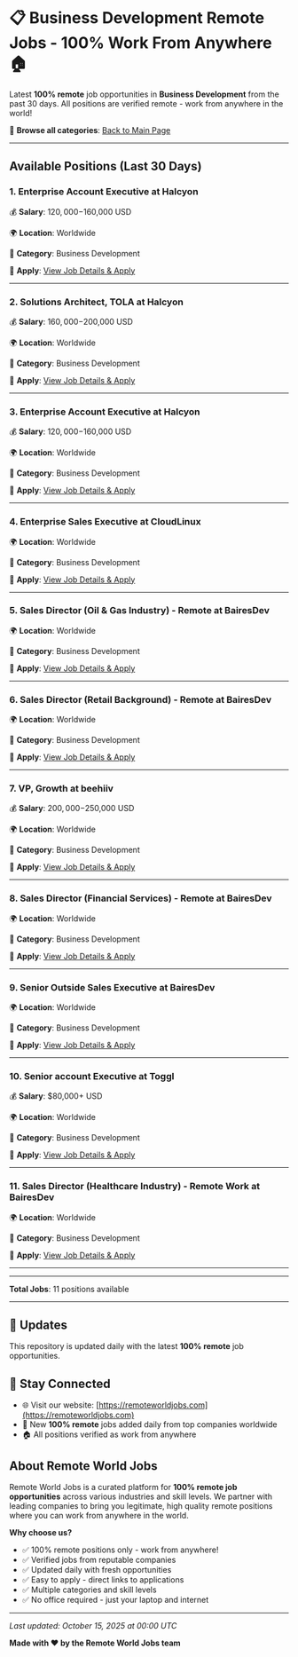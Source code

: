 # 📋 Business Development Remote Jobs - 100% Work From Anywhere 🏠

Latest **100% remote** job opportunities in **Business Development** from the past 30 days. All positions are verified remote - work from anywhere in the world!

🔗 **Browse all categories**: [Back to Main Page](README.md)

---

## Available Positions (Last 30 Days)

### 1. Enterprise Account Executive at Halcyon

💰 **Salary**: $120,000-$160,000 USD

🌍 **Location**: Worldwide

📍 **Category**: Business Development

🔗 **Apply**: [View Job Details & Apply](https://remoteworldjobs.com/enterprise-account-executive-remote-halcyon)

---

### 2. Solutions Architect, TOLA at Halcyon

💰 **Salary**: $160,000-$200,000 USD

🌍 **Location**: Worldwide

📍 **Category**: Business Development

🔗 **Apply**: [View Job Details & Apply](https://remoteworldjobs.com/solutions-architect-tola-halcyon)

---

### 3. Enterprise Account Executive at Halcyon

💰 **Salary**: $120,000-$160,000 USD

🌍 **Location**: Worldwide

📍 **Category**: Business Development

🔗 **Apply**: [View Job Details & Apply](https://remoteworldjobs.com/enterprise-account-executive-halcyon)

---

### 4. Enterprise Sales Executive at CloudLinux

🌍 **Location**: Worldwide

📍 **Category**: Business Development

🔗 **Apply**: [View Job Details & Apply](https://remoteworldjobs.com/enterprise-sales-executive-cloudlinux)

---

### 5. Sales Director (Oil & Gas Industry) - Remote at BairesDev

🌍 **Location**: Worldwide

📍 **Category**: Business Development

🔗 **Apply**: [View Job Details & Apply](https://remoteworldjobs.com/sales-director-full-time-bairesdev)

---

### 6. Sales Director (Retail Background) - Remote at BairesDev

🌍 **Location**: Worldwide

📍 **Category**: Business Development

🔗 **Apply**: [View Job Details & Apply](https://remoteworldjobs.com/sales-director-remote-bairesdev)

---

### 7. VP, Growth at beehiiv

💰 **Salary**: $200,000-$250,000 USD

🌍 **Location**: Worldwide

📍 **Category**: Business Development

🔗 **Apply**: [View Job Details & Apply](https://remoteworldjobs.com/vp-growth-beehiiv)

---

### 8. Sales Director (Financial Services) - Remote at BairesDev

🌍 **Location**: Worldwide

📍 **Category**: Business Development

🔗 **Apply**: [View Job Details & Apply](https://remoteworldjobs.com/sales-director-bairesdev)

---

### 9. Senior Outside Sales Executive at BairesDev

🌍 **Location**: Worldwide

📍 **Category**: Business Development

🔗 **Apply**: [View Job Details & Apply](https://remoteworldjobs.com/senior-outside-sales-executive-bairesdev)

---

### 10. Senior account Executive at Toggl

💰 **Salary**: $80,000+ USD

🌍 **Location**: Worldwide

📍 **Category**: Business Development

🔗 **Apply**: [View Job Details & Apply](https://remoteworldjobs.com/senior-account-executive-toggl)

---

### 11. Sales Director (Healthcare Industry) - Remote Work at BairesDev

🌍 **Location**: Worldwide

📍 **Category**: Business Development

🔗 **Apply**: [View Job Details & Apply](https://remoteworldjobs.com/sales-director-remote-work-remote-bairesdev)

---


---

**Total Jobs**: 11 positions available

---

## 🔄 Updates

This repository is updated daily with the latest **100% remote** job opportunities.

## 📧 Stay Connected

- 🌐 Visit our website: [https://remoteworldjobs.com](https://remoteworldjobs.com)
- 💼 New **100% remote** jobs added daily from top companies worldwide
- 🏠 All positions verified as work from anywhere

## About Remote World Jobs

Remote World Jobs is a curated platform for **100% remote job opportunities** across various industries and skill levels. We partner with leading companies to bring you legitimate, high quality remote positions where you can work from anywhere in the world.

**Why choose us?**
- ✅ 100% remote positions only - work from anywhere!
- ✅ Verified jobs from reputable companies
- ✅ Updated daily with fresh opportunities
- ✅ Easy to apply - direct links to applications
- ✅ Multiple categories and skill levels
- ✅ No office required - just your laptop and internet

---

_Last updated: October 15, 2025 at 00:00 UTC_

**Made with ❤️ by the Remote World Jobs team**
